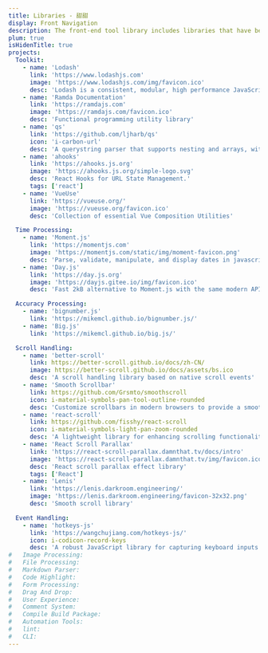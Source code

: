 ```yaml
---
title: Libraries - 甜甜
display: Front Navigation
description: The front-end tool library includes libraries that have been used or encountered by individuals, categorized by category for easy searching.
plum: true
isHidenTitle: true
projects:
  Toolkit:
    - name: 'Lodash'
      link: 'https://www.lodashjs.com'
      image: 'https://www.lodashjs.com/img/favicon.ico'
      desc: 'Lodash is a consistent, modular, high performance JavaScript utility library.'
    - name: 'Ramda Documentation'
      link: 'https://ramdajs.com'
      image: 'https://ramdajs.com/favicon.ico'
      desc: 'Functional programming utility library'
    - name: 'qs'
      link: 'https://github.com/ljharb/qs'
      icon: 'i-carbon-url'
      desc: 'A querystring parser that supports nesting and arrays, with an API familiar to users of the node.js url module.'
    - name: 'ahooks'
      link: 'https://ahooks.js.org'
      image: 'https://ahooks.js.org/simple-logo.svg'
      desc: 'React Hooks for URL State Management.'
      tags: ['react']
    - name: 'VueUse'
      link: 'https://vueuse.org/'
      image: 'https://vueuse.org/favicon.ico'
      desc: 'Collection of essential Vue Composition Utilities'

  Time Processing:
    - name: 'Moment.js'
      link: 'https://momentjs.com'
      image: 'https://momentjs.com/static/img/moment-favicon.png'
      desc: 'Parse, validate, manipulate, and display dates in javascript.'
    - name: 'Day.js'
      link: 'https://day.js.org'
      image: 'https://dayjs.gitee.io/img/favicon.ico'
      desc: 'Fast 2kB alternative to Moment.js with the same modern API'

  Accuracy Processing:
    - name: 'bignumber.js'
      link: 'https://mikemcl.github.io/bignumber.js/'
    - name: 'Big.js'
      link: 'https://mikemcl.github.io/big.js/'

  Scroll Handling:
    - name: 'better-scroll'
      link: https://better-scroll.github.io/docs/zh-CN/
      image: https://better-scroll.github.io/docs/assets/bs.ico
      desc: 'A scroll handling library based on native scroll events'
    - name: 'Smooth Scrollbar'
      link: https://github.com/Grsmto/smoothscroll
      icon: i-material-symbols-pan-tool-outline-rounded
      desc: 'Customize scrollbars in modern browsers to provide a smooth scrolling experience.'
    - name: 'react-scroll'
      link: https://github.com/fisshy/react-scroll
      icon: i-material-symbols-light-pan-zoom-rounded
      desc: 'A lightweight library for enhancing scrolling functionality in React applications'
    - name: 'React Scroll Parallax'
      link: 'https://react-scroll-parallax.damnthat.tv/docs/intro'
      image: 'https://react-scroll-parallax.damnthat.tv/img/favicon.ico'
      desc: 'React scroll parallax effect library'
      tags: ['React']
    - name: 'Lenis'
      link: 'https://lenis.darkroom.engineering/'
      image: 'https://lenis.darkroom.engineering/favicon-32x32.png'
      desc: 'Smooth scroll library'

  Event Handling:
    - name: 'hotkeys-js'
      link: 'https://wangchujiang.com/hotkeys-js/'
      icon: i-codicon-record-keys
      desc: 'A robust JavaScript library for capturing keyboard inputs'
#   Image Processing:
#   File Processing:
#   Markdown Parser:
#   Code Highlight:
#   Form Processing:
#   Drag And Drop:
#   User Experience:
#   Comment System:
#   Compile Build Package:
#   Automation Tools:
#   lint:
#   CLI:
---
```

<!-- @layout-full-width -->

<NavsTabs :description="frontmatter.description" />

<NavsList :projects="frontmatter.projects" />
